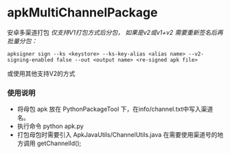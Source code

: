 # apkMultiChannelPackage
安卓多渠道打包
*仅支持V1打包方式后分包， 如果是v2或v1+v2 需要重新签名后再批量分包：*
```
apksigner sign --ks <keystore> --ks-key-alias <alias name> --v2-signing-enabled false --out <output name> <re-signed apk file>
```

或使用其他支持V2的方式

### 使用说明
* 将母包 apk 放在 PythonPackageTool 下，在info/channel.txt中写入渠道名。
* 执行命令  python apk.py
* 打包母包时需要引入 ApkJavaUtils/ChannelUtils.java 在需要使用渠道号的地方调用 getChannelId();
